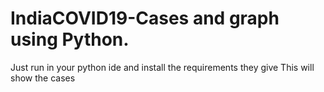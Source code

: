 # IndiaCOVID19-Cases and graph using Python.
Just run in your python ide and install the requirements they give 
This will show the cases

